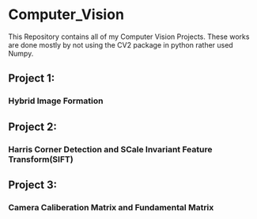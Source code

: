 # Computer_Vision
This Repository contains all of my Computer Vision Projects.
These works are done mostly by not using the CV2 package in python rather used Numpy.
## Project 1:
### Hybrid Image Formation



## Project 2:
### Harris Corner Detection and SCale Invariant Feature Transform(SIFT)


## Project 3:
### Camera Caliberation Matrix and Fundamental Matrix


